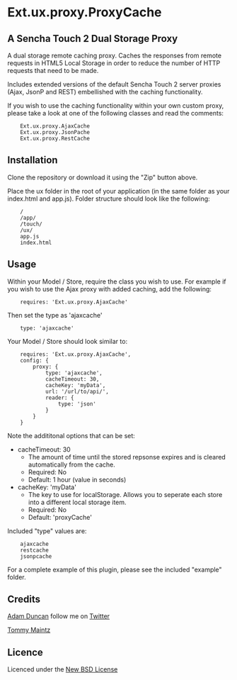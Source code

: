 # Ext.ux.proxy.ProxyCache
## A Sencha Touch 2 Dual Storage Proxy

A dual storage remote caching proxy. Caches the responses from remote requests in HTML5 Local Storage in order to reduce the number of HTTP requests that need to be made.

Includes extended versions of the default Sencha Touch 2 server proxies (Ajax, JsonP and REST) embellished with the caching functionality.

If you wish to use the caching functionality within your own custom proxy, please take a look at one of the following classes and read the comments:
		
		Ext.ux.proxy.AjaxCache
		Ext.ux.proxy.JsonPache
		Ext.ux.proxy.RestCache

## Installation

Clone the repository or download it using the "Zip" button above.

Place the ux folder in the root of your application (in the same folder as your index.html and app.js).
Folder structure should look like the following:

		/
		/app/
		/touch/
		/ux/
		app.js
		index.html

## Usage

Within your Model / Store, require the class you wish to use.
For example if you wish to use the Ajax proxy with added caching, add the following:

		requires: 'Ext.ux.proxy.AjaxCache'

Then set the type as 'ajaxcache'
	
		type: 'ajaxcache'

Your Model / Store should look similar to:

		requires: 'Ext.ux.proxy.AjaxCache',
		config:	{
			proxy: {
				type: 'ajaxcache',
				cacheTimeout: 30,
				cacheKey: 'myData',
				url: '/url/to/api/',
				reader: {
					type: 'json'
				}
			}
		}

Note the addititonal options that can be set:

* cacheTimeout: 30
	*	The amount of time until the stored repsonse expires and is cleared automatically from the cache. 
	* Required: No
	*	Default: 1 hour (value in seconds)
* cacheKey: 'myData'
	*	The key to use for localStorage. Allows you to seperate each store into a different local storage item. 
	* Required: No
	* Default: 'proxyCache'

Included "type" values are:

		ajaxcache
		restcache
		jsonpcache

For a complete example of this plugin, please see the included "example" folder.

## Credits

[Adam Duncan](https://github.com/aduncan88) follow me on [Twitter](http://twitter.com/ajduncan88)

[Tommy Maintz](http://twitter.com/tmaintz)

## Licence
Licenced under the [New BSD License](http://opensource.org/licenses/bsd-license.php)